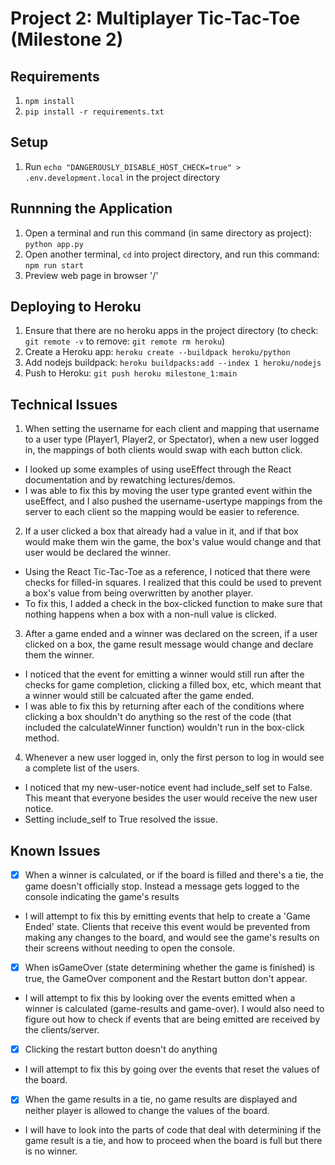 # Project 2: Multiplayer Tic-Tac-Toe (Milestone 2)


## Requirements
1. `npm install`
2. `pip install -r requirements.txt`

## Setup
1. Run `echo "DANGEROUSLY_DISABLE_HOST_CHECK=true" > .env.development.local` in the project directory

## Runnning the Application
1. Open a terminal and run this command (in same directory as project): `python app.py`
2. Open another terminal, `cd` into project directory, and run this command: `npm run start`
3. Preview web page in browser '/'

## Deploying to Heroku
1. Ensure that there are no heroku apps in the project directory (to check: `git remote -v` to remove: `git remote rm heroku`)
2. Create a Heroku app: `heroku create --buildpack heroku/python`
2. Add nodejs buildpack: `heroku buildpacks:add --index 1 heroku/nodejs`
3. Push to Heroku: `git push heroku milestone_1:main`

## Technical Issues
1. When setting the username for each client and mapping that username to a user type (Player1, Player2, or Spectator), when a new user logged in, the mappings of both clients would swap with each button click.
* I looked up some examples of using useEffect through the React documentation and by rewatching lectures/demos.
* I was able to fix this by moving the user type granted event within the useEffect, and I also pushed the username-usertype mappings from the server to each client so the mapping would be easier to reference.

2. If a user clicked a box that already had a value in it, and if that box would make them win the game, the box's value would change and that user would be declared the winner.
* Using the React Tic-Tac-Toe as a reference, I noticed that there were checks for filled-in squares. I realized that this could be used to prevent a box's value from being overwritten by another player.
* To fix this, I added a check in the box-clicked function to make sure that nothing happens when a box with a non-null value is clicked.

3. After a game ended and a winner was declared on the screen, if a user clicked on a box, the game result message would change and declare them the winner.
* I noticed that the event for emitting a winner would still run after the checks for game completion, clicking a filled box, etc, which meant that a winner would still be calcuated after the game ended.
* I was able to fix this by returning after each of the conditions where clicking a box shouldn't do anything so the rest of the code (that included the calculateWinner function) wouldn't run in the box-click method.

4. Whenever a new user logged in, only the first person to log in would see a complete list of the users.
* I noticed that my new-user-notice event had include_self set to False. This meant that everyone besides the user would receive the new user notice.
* Setting include_self to True resolved the issue.

## Known Issues
- [x] When a winner is calculated, or if the board is filled and there's a tie, the game doesn't officially stop. Instead a message gets logged to the console indicating the game's results 
* I will attempt to fix this by emitting events that help to create a 'Game Ended' state. Clients that receive this event would be prevented from making any changes to the board, and would see the game's results on their screens without needing to open the console.
- [x] When isGameOver (state determining whether the game is finished) is true, the GameOver component and the Restart button don't appear.
* I will attempt to fix this by looking over the events emitted when a winner is calculated (game-results and game-over). I would also need to figure out how to check if events that are being emitted are received by the clients/server. 
- [x] Clicking the restart button doesn't do anything
* I will attempt to fix this by going over the events that reset the values of the board. 
- [x] When the game results in a tie, no game results are displayed and neither player is allowed to change the values of the board.
* I will have to look into the parts of code that deal with determining if the game result is a tie, and how to proceed when the board is full but there is no winner.